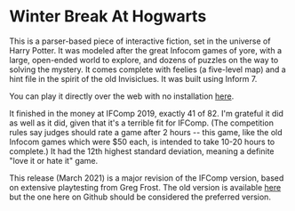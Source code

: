 # Winter Break At Hogwarts

This is a parser-based piece of interactive fiction, set in the universe of Harry Potter.  It was modeled after the great Infocom games of yore, with a large, open-ended world to explore, and dozens of puzzles on the way to solving the mystery.  It comes complete with feelies (a five-level map) and a hint file in the spirit of the old Invisiclues.  It was built using Inform 7.

You can play it directly over the web with no installation [here](https://brian-m-davies.github.io/winterbreak/winter-break.materials/Release/).

It finished in the money at IFComp 2019, exactly 41 of 82.  I'm grateful it did as well as it did, given that it's a terrible fit for IFComp.  (The competition rules say judges should rate a game after 2 hours -- this game, like the old Infocom games which were $50 each, is intended to take 10-20 hours to complete.)  It had the 12th highest standard deviation, meaning a definite "love it or hate it" game.

This release (March 2021) is a major revision of the IFComp version, based on extensive playtesting from Greg Frost.  The old version is available [here](https://ifdb.tads.org/viewgame?id=p3ll441r7a5r12yh) but the one here on Github should be considered the preferred version.
